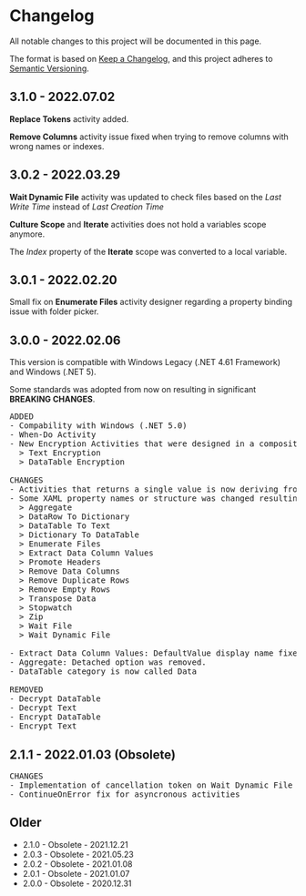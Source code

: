 # Changelog
All notable changes to this project will be documented in this page.

The format is based on [Keep a Changelog](https://keepachangelog.com/en/1.0.0/),
and this project adheres to [Semantic Versioning](https://semver.org/spec/v2.0.0.html).

## 3.1.0 - 2022.07.02

**Replace Tokens** activity added.

**Remove Columns** activity issue fixed when trying to remove columns with wrong names or indexes.

## 3.0.2 - 2022.03.29

**Wait Dynamic File** activity was updated to check files based on the *Last Write Time* instead of *Last Creation Time*

**Culture Scope** and **Iterate** activities does not hold a variables scope anymore.

The *Index* property of the **Iterate** scope was converted to a local variable.


## 3.0.1 - 2022.02.20

Small fix on **Enumerate Files** activity designer regarding a property binding issue with folder picker.

## 3.0.0 - 2022.02.06

This version is compatible with Windows Legacy (.NET 4.61 Framework) and Windows (.NET 5).

Some standards was adopted from now on resulting in significant **BREAKING CHANGES**.

<pre class="changelog">
ADDED
- Compability with Windows (.NET 5.0)
- When-Do Activity
- New Encryption Activities that were designed in a composition way.
  > Text Encryption
  > DataTable Encryption

CHANGES
- Activities that returns a single value is now deriving from CodeActivity&lt;T>.
- Some XAML property names or structure was changed resulting in a BREAKING CHANGES for the below activities:
  > Aggregate
  > DataRow To Dictionary
  > DataTable To Text
  > Dictionary To DataTable
  > Enumerate Files
  > Extract Data Column Values
  > Promote Headers
  > Remove Data Columns
  > Remove Duplicate Rows
  > Remove Empty Rows
  > Transpose Data
  > Stopwatch
  > Zip
  > Wait File
  > Wait Dynamic File

- Extract Data Column Values: DefaultValue display name fixed.
- Aggregate: Detached option was removed.
- DataTable category is now called Data

REMOVED
- Decrypt DataTable
- Decrypt Text
- Encrypt DataTable
- Encrypt Text
</pre>

## 2.1.1 - 2022.01.03 (Obsolete)
<pre class="changelog">
CHANGES
- Implementation of cancellation token on Wait Dynamic File activity.
- ContinueOnError fix for asyncronous activities
</pre>


## Older
- 2.1.0 - Obsolete - 2021.12.21
- 2.0.3 - Obsolete - 2021.05.23
- 2.0.2 - Obsolete - 2021.01.08
- 2.0.1 - Obsolete - 2021.01.07
- 2.0.0 - Obsolete - 2020.12.31